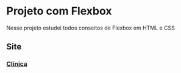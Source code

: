 # Projeto com Flexbox
Nesse projeto estudei todos conseitos de Flexbox em HTML e CSS

## Site 
### <a href="https://progluizhenrique.github.io/Projeto-flexbox/" target="_blank" rel="external">Clínica</a>
